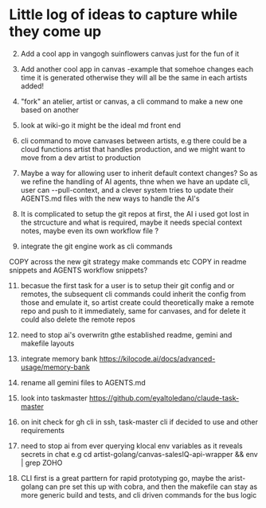 # Little log of ideas to capture while they come up

2. Add a cool app in vangogh suinflowers canvas just for the fun of it 

3. Add another cool app in canvas -example that somehoe changes each time it is generated otherwise they will all be the same in each artists added! 

4. "fork" an atelier, artist or canvas, a cli command to make a new one based on another

5. look at wiki-go it might be the ideal md front end

6. cli command to move canvases between artists, e.g there could be a cloud functions artist that handles production, and we might want to move from a dev artist to production 

8. Maybe a way for allowing user to inherit default context changes? So as we refine the handling of AI agents, thne when we have an update cli, user can --pull-context, and a clever system tries to update their AGENTS.md files with the new ways to handle the AI's

9. It is complicated to setup the git repos at first, the AI i used got lost in the strcucture and what is required, maybe it needs special context notes, maybe even its own workflow file ?

10. integrate the git engine work as cli commands

COPY across the new git strategy make commands etc
COPY in readme snippets and AGENTS workflow snippets?

11. becasue the first task for a user is to setup their git config and or remotes, the subsequent cli commands could inherit the config from those and emulate it, so artist create could theoretically make a remote repo and push to it immediately, same for canvases, and for delete it could also delete the remote repos

12. need to stop ai's overwritn gthe established readme, gemini and makefile layouts

13. integrate memory bank https://kilocode.ai/docs/advanced-usage/memory-bank

14. rename all gemini files to AGENTS.md

15. look into taskmaster https://github.com/eyaltoledano/claude-task-master

16. on init check for gh cli in ssh, task-master cli if decided to use and other requirements

17. need to stop ai from ever querying klocal env variables as it reveals secrets in chat e.g cd artist-golang/canvas-salesIQ-api-wrapper && env | grep ZOHO

18. CLI first is a great parttern for rapid prototyping go, maybe the arist-golang can pre set this up with cobra, and then the makefile can stay as more generic build and tests, and cli driven commands for the bus logic

